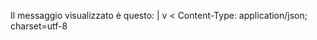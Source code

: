 Il messaggio visualizzato è questo: |
                                    v
< Content-Type: application/json; charset=utf-8

